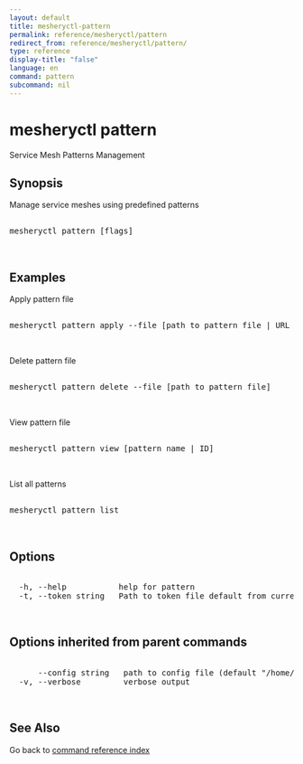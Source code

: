```yaml
---
layout: default
title: mesheryctl-pattern
permalink: reference/mesheryctl/pattern
redirect_from: reference/mesheryctl/pattern/
type: reference
display-title: "false"
language: en
command: pattern
subcommand: nil
---
```


# mesheryctl pattern

Service Mesh Patterns Management

## Synopsis

Manage service meshes using predefined patterns

<pre class='codeblock-pre'>
<div class='codeblock'>
mesheryctl pattern [flags]

</div>
</pre> 

## Examples

Apply pattern file
<pre class='codeblock-pre'>
<div class='codeblock'>
mesheryctl pattern apply --file [path to pattern file | URL of the file]

</div>
</pre> 

Delete pattern file
<pre class='codeblock-pre'>
<div class='codeblock'>
mesheryctl pattern delete --file [path to pattern file]

</div>
</pre> 

View pattern file
<pre class='codeblock-pre'>
<div class='codeblock'>
mesheryctl pattern view [pattern name | ID]

</div>
</pre> 

List all patterns
<pre class='codeblock-pre'>
<div class='codeblock'>
mesheryctl pattern list

</div>
</pre> 

## Options

<pre class='codeblock-pre'>
<div class='codeblock'>
  -h, --help           help for pattern
  -t, --token string   Path to token file default from current context

</div>
</pre>

## Options inherited from parent commands

<pre class='codeblock-pre'>
<div class='codeblock'>
      --config string   path to config file (default "/home/runner/.meshery/config.yaml")
  -v, --verbose         verbose output

</div>
</pre>

## See Also

Go back to [command reference index](/reference/mesheryctl/) 
